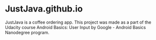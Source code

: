 # JustJava.github.io
JustJava is a coffee ordering app. This project was made as a part of the Udacity course Android Basics: User Input by Google - Android Basics Nanodegree program.
